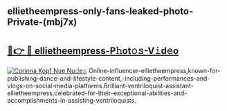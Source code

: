 ## ellietheempress-only-fans​-leaked-photo​-Private-(mbj7x)


# <h2><a href="https://mediaupload.pro?title=ellietheempress&ref=git">🔗👉 🔴 ellietheempress-P𝚑ot𝚘𝚜-V𝚒d𝚎o</a></h2>

[![Corinna Kopf Nue Nu𝚍e𝚜](https://i.imgur.com/0qMVB7G.gif)](https://mediaupload.pro?title=ellietheempress&ref=git)
Online-influencer-ellietheempress,known-for-publishing-dance-and-lifestyle-content,-including-performances-and-vlogs-on-social-media-platforms.Brilliant-ventriloquist-assistant-ellietheempress,celebrated-for-their-exceptional-abilities-and-accomplishments-in-assisting-ventriloquists.  